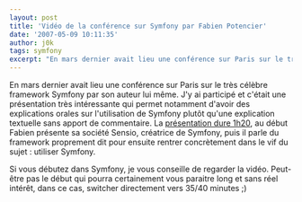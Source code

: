 ```yaml
---
layout: post
title: 'Vidéo de la conférence sur Symfony par Fabien Potencier'
date: '2007-05-09 10:11:35'
author: j0k
tags: symfony
excerpt: "En mars dernier avait lieu une conférence sur Paris sur le très célèbre framework Symfony par son auteur lui même.     \nJ'y ai participé et c'était une présentation très intéressante qui permet notamment d'avoir des explications orales sur l'utilisation de Symfony plutôt qu'une explication textuelle sans apport de commentaire."
---
```


En mars dernier avait lieu une conférence sur Paris sur le très célèbre framework Symfony par son auteur lui même.
J'y ai participé et c'était une présentation très intéressante qui permet notamment d'avoir des explications orales sur l'utilisation de Symfony plutôt qu'une explication textuelle sans apport de commentaire.   La [présentation dure 1h20](http://php.developpez.tv/presentation-symfony-2007/), au début Fabien présente sa société Sensio, créatrice de Symfony, puis il parle du framework proprement dit pour ensuite rentrer concrètement dans le vif du sujet : utiliser Symfony.

Si vous débutez dans Symfony, je vous conseille de regarder la vidéo. Peut-être pas le début qui pourra certainement vous paraitre long et sans réel intérêt, dans ce cas, switcher directement vers 35/40 minutes ;)
